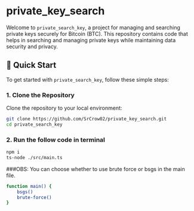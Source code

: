 # private_key_search

Welcome to `private_search_key`, a project for managing and searching private keys securely for Bitcoin (BTC). This repository contains code that helps in searching and managing private keys while maintaining data security and privacy.

## 🚀 Quick Start

To get started with `private_search_key`, follow these simple steps:

### 1. Clone the Repository

Clone the repository to your local environment:

```bash
git clone https://github.com/SrCrow02/private_key_search.git
cd private_search_key

```
### 2. Run the follow code in terminal

```bash
npm i
ts-node ./src/main.ts
```
###OBS: You can choose whether to use brute force or bsgs in the main file.
```bash
function main() {
    bsgs()
    brute-force()
}
